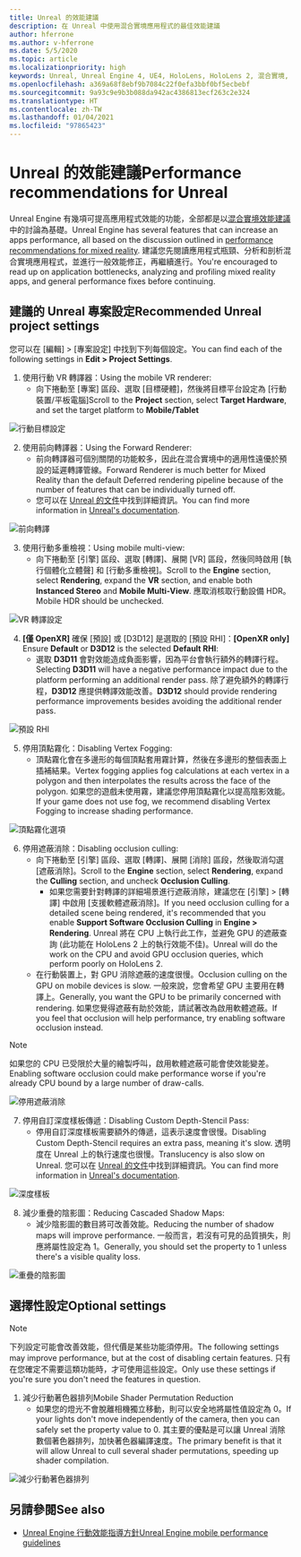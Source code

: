 ```yaml
---
title: Unreal 的效能建議
description: 在 Unreal 中使用混合實境應用程式的最佳效能建議
author: hferrone
ms.author: v-hferrone
ms.date: 5/5/2020
ms.topic: article
ms.localizationpriority: high
keywords: Unreal, Unreal Engine 4, UE4, HoloLens, HoloLens 2, 混合實境, 效能, 最佳化, 設定, 文件
ms.openlocfilehash: a369a68f8ebf9b7084c22f0efa3bbf0bf5ecbebf
ms.sourcegitcommit: 9a93c9e9b3b088da942ac4386813ecf263c2e324
ms.translationtype: HT
ms.contentlocale: zh-TW
ms.lasthandoff: 01/04/2021
ms.locfileid: "97865423"
---
```

# <a name="performance-recommendations-for-unreal"></a><span data-ttu-id="f26ec-104">Unreal 的效能建議</span><span class="sxs-lookup"><span data-stu-id="f26ec-104">Performance recommendations for Unreal</span></span>

<span data-ttu-id="f26ec-105">Unreal Engine 有幾項可提高應用程式效能的功能，全部都是以[混合實境效能建議](../platform-capabilities-and-apis/understanding-performance-for-mixed-reality.md)中的討論為基礎。</span><span class="sxs-lookup"><span data-stu-id="f26ec-105">Unreal Engine has several features that can increase an apps performance, all based on the discussion outlined in [performance recommendations for mixed reality](../platform-capabilities-and-apis/understanding-performance-for-mixed-reality.md).</span></span> <span data-ttu-id="f26ec-106">建議您先閱讀應用程式瓶頸、分析和剖析混合實境應用程式，並進行一般效能修正，再繼續進行。</span><span class="sxs-lookup"><span data-stu-id="f26ec-106">You're encouraged to read up on application bottlenecks, analyzing and profiling mixed reality apps, and general performance fixes before continuing.</span></span>

## <a name="recommended-unreal-project-settings"></a><span data-ttu-id="f26ec-107">建議的 Unreal 專案設定</span><span class="sxs-lookup"><span data-stu-id="f26ec-107">Recommended Unreal project settings</span></span>
<span data-ttu-id="f26ec-108">您可以在 [編輯] > [專案設定] 中找到下列每個設定。</span><span class="sxs-lookup"><span data-stu-id="f26ec-108">You can find each of the following settings in **Edit > Project Settings**.</span></span>

1. <span data-ttu-id="f26ec-109">使用行動 VR 轉譯器：</span><span class="sxs-lookup"><span data-stu-id="f26ec-109">Using the mobile VR renderer:</span></span>
    * <span data-ttu-id="f26ec-110">向下捲動至 [專案] 區段、選取 [目標硬體]，然後將目標平台設定為 [行動裝置/平板電腦]</span><span class="sxs-lookup"><span data-stu-id="f26ec-110">Scroll to the **Project** section, select **Target Hardware**, and set the target platform to **Mobile/Tablet**</span></span>

![行動目標設定](images/unreal/performance-recommendations-img-01.png)

2. <span data-ttu-id="f26ec-112">使用前向轉譯器：</span><span class="sxs-lookup"><span data-stu-id="f26ec-112">Using the Forward Renderer:</span></span> 
    * <span data-ttu-id="f26ec-113">前向轉譯器可個別關閉的功能較多，因此在混合實境中的適用性遠優於預設的延遲轉譯管線。</span><span class="sxs-lookup"><span data-stu-id="f26ec-113">Forward Renderer is much better for Mixed Reality than the default Deferred rendering pipeline because of the number of features that can be individually turned off.</span></span> 
    * <span data-ttu-id="f26ec-114">您可以在 [Unreal 的文件](https://docs.unrealengine.com/Platforms/VR/DevelopVR/VRPerformance/index.html)中找到詳細資訊。</span><span class="sxs-lookup"><span data-stu-id="f26ec-114">You can find more information in [Unreal's documentation](https://docs.unrealengine.com/Platforms/VR/DevelopVR/VRPerformance/index.html).</span></span>

![前向轉譯](images/unreal/performance-recommendations-img-04.png)

3. <span data-ttu-id="f26ec-116">使用行動多重檢視：</span><span class="sxs-lookup"><span data-stu-id="f26ec-116">Using mobile multi-view:</span></span>
    * <span data-ttu-id="f26ec-117">向下捲動至 [引擎] 區段、選取 [轉譯]、展開 [VR] 區段，然後同時啟用 [執行個體化立體聲] 和 [行動多重檢視]。</span><span class="sxs-lookup"><span data-stu-id="f26ec-117">Scroll to the **Engine** section, select **Rendering**, expand the **VR** section, and enable both **Instanced Stereo** and **Mobile Multi-View**.</span></span> <span data-ttu-id="f26ec-118">應取消核取行動設備 HDR。</span><span class="sxs-lookup"><span data-stu-id="f26ec-118">Mobile HDR should be unchecked.</span></span>

![VR 轉譯設定](images/unreal/performance-recommendations-img-03.png)

4. <span data-ttu-id="f26ec-120">**[僅 OpenXR]** 確保 [預設] 或 [D3D12] 是選取的 [預設 RHI]：</span><span class="sxs-lookup"><span data-stu-id="f26ec-120">**[OpenXR only]** Ensure **Default** or **D3D12** is the selected **Default RHI**:</span></span>
    * <span data-ttu-id="f26ec-121">選取 **D3D11** 會對效能造成負面影響，因為平台會執行額外的轉譯行程。</span><span class="sxs-lookup"><span data-stu-id="f26ec-121">Selecting **D3D11** will have a negative performance impact due to the platform performing an additional render pass.</span></span> <span data-ttu-id="f26ec-122">除了避免額外的轉譯行程，**D3D12** 應提供轉譯效能改善。</span><span class="sxs-lookup"><span data-stu-id="f26ec-122">**D3D12** should provide rendering performance improvements besides avoiding the additional render pass.</span></span>

![預設 RHI](images/unreal/performance-recommendations-img-09.png)

5. <span data-ttu-id="f26ec-124">停用頂點霧化：</span><span class="sxs-lookup"><span data-stu-id="f26ec-124">Disabling Vertex Fogging:</span></span> 
    * <span data-ttu-id="f26ec-125">頂點霧化會在多邊形的每個頂點套用霧計算，然後在多邊形的整個表面上插補結果。</span><span class="sxs-lookup"><span data-stu-id="f26ec-125">Vertex fogging applies fog calculations at each vertex in a polygon and then interpolates the results across the face of the polygon.</span></span> <span data-ttu-id="f26ec-126">如果您的遊戲未使用霧，建議您停用頂點霧化以提高陰影效能。</span><span class="sxs-lookup"><span data-stu-id="f26ec-126">If your game does not use fog, we recommend disabling Vertex Fogging to increase shading performance.</span></span>

![頂點霧化選項](images/unreal/performance-recommendations-img-05.png)

6. <span data-ttu-id="f26ec-128">停用遮蔽消除：</span><span class="sxs-lookup"><span data-stu-id="f26ec-128">Disabling occlusion culling:</span></span>
    * <span data-ttu-id="f26ec-129">向下捲動至 [引擎] 區段、選取 [轉譯]、展開 [消除] 區段，然後取消勾選 [遮蔽消除]。</span><span class="sxs-lookup"><span data-stu-id="f26ec-129">Scroll to the **Engine** section, select **Rendering**, expand the **Culling** section, and uncheck **Occlusion Culling**.</span></span>
        + <span data-ttu-id="f26ec-130">如果您需要針對轉譯的詳細場景進行遮蔽消除，建議您在 [引擎] > [轉譯] 中啟用 [支援軟體遮蔽消除]。</span><span class="sxs-lookup"><span data-stu-id="f26ec-130">If you need occlusion culling for a detailed scene being rendered, it's recommended that you enable **Support Software Occlusion Culling** in **Engine > Rendering**.</span></span> <span data-ttu-id="f26ec-131">Unreal 將在 CPU 上執行此工作，並避免 GPU 的遮蔽查詢 (此功能在 HoloLens 2 上的執行效能不佳)。</span><span class="sxs-lookup"><span data-stu-id="f26ec-131">Unreal will do the work on the CPU and avoid GPU occlusion queries, which perform poorly on HoloLens 2.</span></span>
    * <span data-ttu-id="f26ec-132">在行動裝置上，對 GPU 消除遮蔽的速度很慢。</span><span class="sxs-lookup"><span data-stu-id="f26ec-132">Occlusion culling on the GPU on mobile devices is slow.</span></span> <span data-ttu-id="f26ec-133">一般來說，您會希望 GPU 主要用在轉譯上。</span><span class="sxs-lookup"><span data-stu-id="f26ec-133">Generally, you want the GPU to be primarily concerned with rendering.</span></span> <span data-ttu-id="f26ec-134">如果您覺得遮蔽有助於效能，請試著改為啟用軟體遮蔽。</span><span class="sxs-lookup"><span data-stu-id="f26ec-134">If you feel that occlusion will help performance, try enabling software occlusion instead.</span></span> 

> [!NOTE]
> <span data-ttu-id="f26ec-135">如果您的 CPU 已受限於大量的繪製呼叫，啟用軟體遮蔽可能會使效能變差。</span><span class="sxs-lookup"><span data-stu-id="f26ec-135">Enabling software occlusion could make performance worse if you're already CPU bound by a large number of draw-calls.</span></span>

![停用遮蔽消除](images/unreal/performance-recommendations-img-02.png)

7. <span data-ttu-id="f26ec-137">停用自訂深度樣板傳遞：</span><span class="sxs-lookup"><span data-stu-id="f26ec-137">Disabling Custom Depth-Stencil Pass:</span></span>
    * <span data-ttu-id="f26ec-138">停用自訂深度樣板需要額外的傳遞，這表示速度會很慢。</span><span class="sxs-lookup"><span data-stu-id="f26ec-138">Disabling Custom Depth-Stencil requires an extra pass, meaning it's slow.</span></span> <span data-ttu-id="f26ec-139">透明度在 Unreal 上的執行速度也很慢。</span><span class="sxs-lookup"><span data-stu-id="f26ec-139">Translucency is also slow on Unreal.</span></span> <span data-ttu-id="f26ec-140">您可以在 [Unreal 的文件](https://docs.unrealengine.com/Engine/Performance/Guidelines/index.html)中找到詳細資訊。</span><span class="sxs-lookup"><span data-stu-id="f26ec-140">You can find more information in [Unreal's documentation](https://docs.unrealengine.com/Engine/Performance/Guidelines/index.html).</span></span>

![深度樣板](images/unreal/performance-recommendations-img-06.png)

8. <span data-ttu-id="f26ec-142">減少重疊的陰影圖：</span><span class="sxs-lookup"><span data-stu-id="f26ec-142">Reducing Cascaded Shadow Maps:</span></span> 
    * <span data-ttu-id="f26ec-143">減少陰影圖的數目將可改善效能。</span><span class="sxs-lookup"><span data-stu-id="f26ec-143">Reducing the number of shadow maps will improve performance.</span></span> <span data-ttu-id="f26ec-144">一般而言，若沒有可見的品質損失，則應將屬性設定為 1。</span><span class="sxs-lookup"><span data-stu-id="f26ec-144">Generally, you should set the property to 1 unless there's a visible quality loss.</span></span> 

![重疊的陰影圖](images/unreal/performance-recommendations-img-07.png)

## <a name="optional-settings"></a><span data-ttu-id="f26ec-146">選擇性設定</span><span class="sxs-lookup"><span data-stu-id="f26ec-146">Optional settings</span></span>

> [!NOTE]
> <span data-ttu-id="f26ec-147">下列設定可能會改善效能，但代價是某些功能須停用。</span><span class="sxs-lookup"><span data-stu-id="f26ec-147">The following settings may improve performance, but at the cost of disabling certain features.</span></span> <span data-ttu-id="f26ec-148">只有在您確定不需要這類功能時，才可使用這些設定。</span><span class="sxs-lookup"><span data-stu-id="f26ec-148">Only use these settings if you're sure you don't need the features in question.</span></span>

1. <span data-ttu-id="f26ec-149">減少行動著色器排列</span><span class="sxs-lookup"><span data-stu-id="f26ec-149">Mobile Shader Permutation Reduction</span></span>
    * <span data-ttu-id="f26ec-150">如果您的燈光不會脫離相機獨立移動，則可以安全地將屬性值設定為 0。</span><span class="sxs-lookup"><span data-stu-id="f26ec-150">If your lights don't move independently of the camera, then you can safely set the property value to 0.</span></span> <span data-ttu-id="f26ec-151">其主要的優點是可以讓 Unreal 消除數個著色器排列，加快著色器編譯速度。</span><span class="sxs-lookup"><span data-stu-id="f26ec-151">The primary benefit is that it will allow Unreal to cull several shader permutations, speeding up shader compilation.</span></span>

![減少行動著色器排列](images/unreal/performance-recommendations-img-08.png)

## <a name="see-also"></a><span data-ttu-id="f26ec-153">另請參閱</span><span class="sxs-lookup"><span data-stu-id="f26ec-153">See also</span></span>
* [<span data-ttu-id="f26ec-154">Unreal Engine 行動效能指導方針</span><span class="sxs-lookup"><span data-stu-id="f26ec-154">Unreal Engine mobile performance guidelines</span></span>]( https://docs.unrealengine.com/Platforms/Mobile/Performance/index.html)